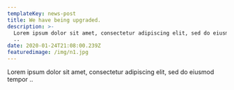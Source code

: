 ```yaml
---
templateKey: news-post
title: We have being upgraded.
description: >-
  Lorem ipsum dolor sit amet, consectetur adipiscing elit, sed do eiusmod tempor
  ..
date: 2020-01-24T21:08:00.239Z
featuredimage: /img/n1.jpg
---
```

Lorem ipsum dolor sit amet, consectetur adipiscing elit, sed do eiusmod tempor ..
